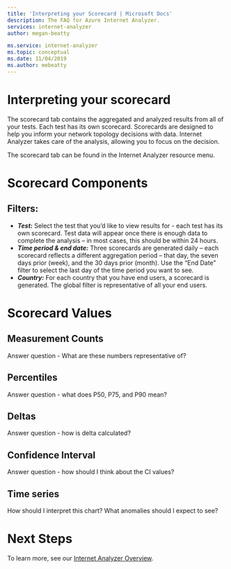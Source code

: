 ```yaml
---
title: 'Interpreting your Scorecard | Microsoft Docs'
description: The FAQ for Azure Internet Analyzer. 
services: internet-analyzer
author: megan-beatty

ms.service: internet-analyzer
ms.topic: conceptual
ms.date: 11/04/2019
ms.author: mebeatty
---
```

# Interpreting your scorecard

The scorecard tab contains the aggregated and analyzed results from all of your tests. Each test has its own scorecard. Scorecards are designed to help you inform your network topology decisions with data. Internet Analyzer takes care of the analysis, allowing you to focus on the decision. 

The scorecard tab can be found in the Internet Analyzer resource menu. 


# Scorecard Components 

## Filters: 
* ***Test:*** Select the test that you’d like to view results for - each test has its own scorecard. Test data will appear once there is enough data to complete the analysis – in most cases, this should be within 24 hours. 
* ***Time period & end date:*** Three scorecards are generated daily – each scorecard reflects a different aggregation period – that day, the seven days prior (week), and the 30 days prior (month). Use the “End Date” filter to select the last day of the time period you want to see. 
* ***Country:*** For each country that you have end users, a scorecard is generated. The global filter is representative of all your end users.  


# Scorecard Values 

## Measurement Counts 
Answer question - What are these numbers representative of? 

## Percentiles 
Answer question - what does P50, P75, and P90 mean? 

## Deltas 
Answer question - how is delta calculated? 

## Confidence Interval 
Answer question - how should I think about the CI values? 

## Time series 
How should I interpret this chart? What anomalies should I expect to see? 


# Next Steps

To learn more, see our [Internet Analyzer Overview](internet-analyzer-overview.md).